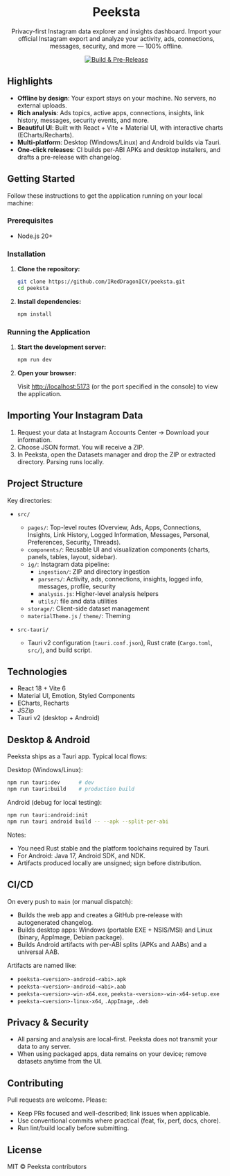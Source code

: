 <div align="center">

# Peeksta

Privacy-first Instagram data explorer and insights dashboard. Import your official Instagram export and analyze your activity, ads, connections, messages, security, and more — 100% offline.

[![Build & Pre-Release](https://github.com/IRedDragonICY/peeksta/actions/workflows/pre-release.yml/badge.svg)](https://github.com/IRedDragonICY/peeksta/actions/workflows/pre-release.yml)

</div>

## Highlights

- **Offline by design**: Your export stays on your machine. No servers, no external uploads.
- **Rich analysis**: Ads topics, active apps, connections, insights, link history, messages, security events, and more.
- **Beautiful UI**: Built with React + Vite + Material UI, with interactive charts (ECharts/Recharts).
- **Multi-platform**: Desktop (Windows/Linux) and Android builds via Tauri.
- **One-click releases**: CI builds per-ABI APKs and desktop installers, and drafts a pre-release with changelog.

## Getting Started

Follow these instructions to get the application running on your local machine:

### Prerequisites

- Node.js 20+

### Installation

1. **Clone the repository:**

    ```bash
    git clone https://github.com/IRedDragonICY/peeksta.git
    cd peeksta
    ```

2. **Install dependencies:**

    ```bash
    npm install
    ```

### Running the Application

1. **Start the development server:**

    ```bash
    npm run dev
    ```

2. **Open your browser:**

   Visit [http://localhost:5173](http://localhost:5173) (or the port specified in the console) to view the application.

## Importing Your Instagram Data

1. Request your data at Instagram Accounts Center → Download your information.
2. Choose JSON format. You will receive a ZIP.
3. In Peeksta, open the Datasets manager and drop the ZIP or extracted directory. Parsing runs locally.

## Project Structure

Key directories:

- `src/`
  - `pages/`: Top-level routes (Overview, Ads, Apps, Connections, Insights, Link History, Logged Information, Messages, Personal, Preferences, Security, Threads).
  - `components/`: Reusable UI and visualization components (charts, panels, tables, layout, sidebar).
  - `ig/`: Instagram data pipeline:
    - `ingestion/`: ZIP and directory ingestion
    - `parsers/`: Activity, ads, connections, insights, logged info, messages, profile, security
    - `analysis.js`: Higher-level analysis helpers
    - `utils/`: file and data utilities
  - `storage/`: Client-side dataset management
  - `materialTheme.js` / `theme/`: Theming

- `src-tauri/`
  - Tauri v2 configuration (`tauri.conf.json`), Rust crate (`Cargo.toml`, `src/`), and build script.

## Technologies

- React 18 + Vite 6
- Material UI, Emotion, Styled Components
- ECharts, Recharts
- JSZip
- Tauri v2 (desktop + Android)

## Desktop & Android

Peeksta ships as a Tauri app. Typical local flows:

Desktop (Windows/Linux):
```bash
npm run tauri:dev      # dev
npm run tauri:build    # production build
```

Android (debug for local testing):
```bash
npm run tauri:android:init
npm run tauri android build -- --apk --split-per-abi
```

Notes:
- You need Rust stable and the platform toolchains required by Tauri.
- For Android: Java 17, Android SDK, and NDK.
- Artifacts produced locally are unsigned; sign before distribution.

## CI/CD

On every push to `main` (or manual dispatch):
- Builds the web app and creates a GitHub pre-release with autogenerated changelog.
- Builds desktop apps: Windows (portable EXE + NSIS/MSI) and Linux (binary, AppImage, Debian package).
- Builds Android artifacts with per-ABI splits (APKs and AABs) and a universal AAB.

Artifacts are named like:
- `peeksta-<version>-android-<abi>.apk`
- `peeksta-<version>-android-<abi>.aab`
- `peeksta-<version>-win-x64.exe`, `peeksta-<version>-win-x64-setup.exe`
- `peeksta-<version>-linux-x64`, `.AppImage`, `.deb`

## Privacy & Security

- All parsing and analysis are local-first. Peeksta does not transmit your data to any server.
- When using packaged apps, data remains on your device; remove datasets anytime from the UI.

## Contributing

Pull requests are welcome. Please:
- Keep PRs focused and well-described; link issues when applicable.
- Use conventional commits where practical (feat, fix, perf, docs, chore).
- Run lint/build locally before submitting.

## License

MIT © Peeksta contributors
